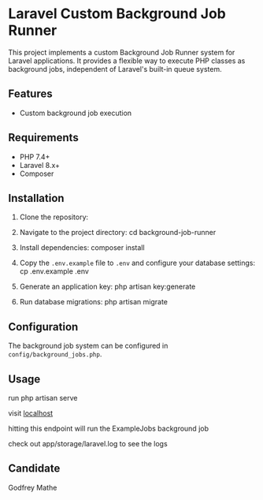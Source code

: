 # Laravel Custom Background Job Runner

This project implements a custom Background Job Runner system for Laravel applications. It provides a flexible way to execute PHP classes as background jobs, independent of Laravel's built-in queue system.

## Features

- Custom background job execution

## Requirements

- PHP 7.4+
- Laravel 8.x+
- Composer

## Installation

1. Clone the repository:

2. Navigate to the project directory:
cd background-job-runner

3. Install dependencies:
composer install


4. Copy the `.env.example` file to `.env` and configure your database settings:
cp .env.example .env


5. Generate an application key:
php artisan key:generate


6. Run database migrations:
php artisan migrate


## Configuration

The background job system can be configured in `config/background_jobs.php`.

## Usage 

run php artisan serve

visit [localhost](http://127.0.0.1:8001/test-background-job)

hitting this endpoint will run the ExampleJobs background job

check out app/storage/laravel.log to see the logs

## Candidate

Godfrey Mathe 

